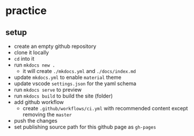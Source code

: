 # practice

## setup
- create an empty github repository
- clone it locally
- `cd` into it
- run `mkdocs new .`
  - it will create `./mkdocs.yml` and `./docs/index.md`
- update `mkdocs.yml` to enable `material` theme
- update vscode `settings.json` for the yaml schema
- run `mkdocs serve` to preview
- run `mkdocs build` to build the site (folder)
- add github workflow
  - create `.github/workflows/ci.yml` with recommended content except removing the `master`
- push the changes
- set publishing source path for this github page as `gh-pages`
